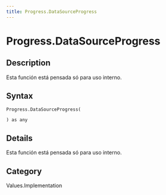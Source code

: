 ```yaml
---
title: Progress.DataSourceProgress
---
```


# Progress.DataSourceProgress


## Description

Esta función está pensada só para uso interno.


## Syntax

```powerquery
Progress.DataSourceProgress(

) as any
```


## Details

Esta función está pensada só para uso interno.



## Category
Values.Implementation
